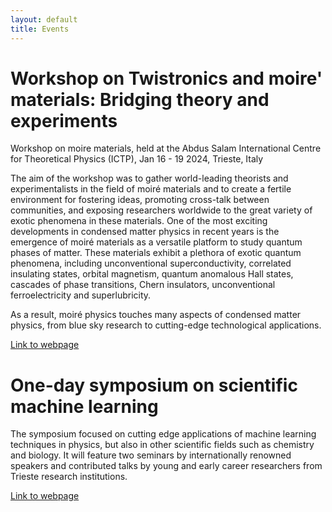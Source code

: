 ```yaml
---
layout: default
title: Events
---
```


# Workshop on Twistronics and moire' materials: Bridging theory and experiments

Workshop on moire materials, held at the Abdus Salam International Centre for Theoretical Physics (ICTP), Jan 16 - 19 2024, Trieste, Italy

The aim of the workshop was to gather world-leading theorists and experimentalists in the field of moiré materials and to create a fertile environment for fostering ideas, promoting cross-talk between communities, and exposing researchers worldwide to the great variety of exotic phenomena in these materials.
One of the most exciting developments in condensed matter physics in recent years is the emergence of moiré materials as a versatile platform to study quantum phases of matter. These materials exhibit a plethora of exotic quantum phenomena, including unconventional superconductivity, correlated insulating states, orbital magnetism, quantum anomalous Hall states, cascades of phase transitions, Chern insulators, unconventional ferroelectricity and superlubricity.

As a result, moiré physics touches many aspects of condensed matter physics, from blue sky research to cutting-edge technological applications.

[Link to webpage](https://indico.ictp.it/event/10456)

# One-day symposium on scientific machine learning

The symposium focused on cutting edge applications of machine learning techniques in physics, but also in other scientific fields such as chemistry and biology. It will feature two seminars by internationally renowned speakers and contributed talks by young and early career researchers from Trieste research institutions.

[Link to webpage](https://df.units.it/it/eventi/62716)
